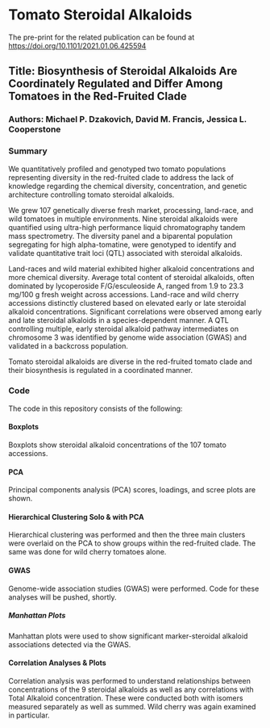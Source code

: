 # Tomato Steroidal Alkaloids

The pre-print for the related publication can be found at https://doi.org/10.1101/2021.01.06.425594

## Title: Biosynthesis of Steroidal Alkaloids Are Coordinately Regulated and Differ Among Tomatoes in the Red-Fruited Clade
### Authors: Michael P. Dzakovich, David M. Francis, Jessica L. Cooperstone
### Summary

We quantitatively profiled and genotyped two tomato populations representing diversity in the red-fruited clade to address the lack of knowledge regarding the chemical diversity, concentration, and genetic architecture controlling tomato steroidal alkaloids.

We grew 107 genetically diverse fresh market, processing, land-race, and wild tomatoes in multiple environments. Nine steroidal alkaloids were quantified using ultra-high performance liquid chromatography tandem mass spectrometry. The diversity panel and a biparental population segregating for high alpha-tomatine, were genotyped to identify and validate quantitative trait loci (QTL) associated with steroidal alkaloids.

Land-races and wild material exhibited higher alkaloid concentrations and more chemical diversity. Average total content of steroidal alkaloids, often dominated by lycoperoside F/G/esculeoside A, ranged from 1.9 to 23.3 mg/100 g fresh weight across accessions. Land-race and wild cherry accessions distinctly clustered based on elevated early or late steroidal alkaloid concentrations. Significant correlations were observed among early and late steroidal alkaloids in a species-dependent manner. A QTL controlling multiple, early steroidal alkaloid pathway intermediates on chromosome 3 was identified by genome wide association (GWAS) and validated in a backcross population.

Tomato steroidal alkaloids are diverse in the red-fruited tomato clade and their biosynthesis is regulated in a coordinated manner.

### Code
The code in this repository consists of the following:

#### Boxplots
Boxplots show steroidal alkaloid concentrations of the 107 tomato accessions.

#### PCA
Principal components analysis (PCA) scores, loadings, and scree plots are shown.

#### Hierarchical Clustering Solo & with PCA
Hierarchical clustering was performed and then the three main clusters were overlaid on the PCA to show groups within the red-fruited clade. The same was done for wild cherry tomatoes alone.

#### GWAS
Genome-wide association studies (GWAS) were performed. Code for these analyses will be pushed, shortly.

##### Manhattan Plots
Manhattan plots were used to show significant marker-steroidal alkaloid associations detected via the GWAS.

#### Correlation Analyses & Plots
Correlation analysis was performed to understand relationships between concentrations of the 9 steroidal alkaloids as well as any correlations with Total Alkaloid concentration. These were conducted both with isomers measured separately as well as summed. Wild cherry was again examined in particular.
